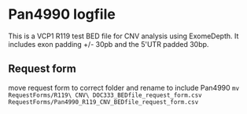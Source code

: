 # Pan4990 logfile
This is a VCP1 R119 test BED file for CNV analysis using ExomeDepth. It includes exon padding +/- 30pb and the 5'UTR padded 30bp.

## Request form
move request form to correct folder and rename to include Pan4990
`mv RequestForms/R119\ CNV\ DOC333_BEDfile_request_form.csv RequestForms/Pan4990_R119_CNV_BEDfile_request_form.csv`
